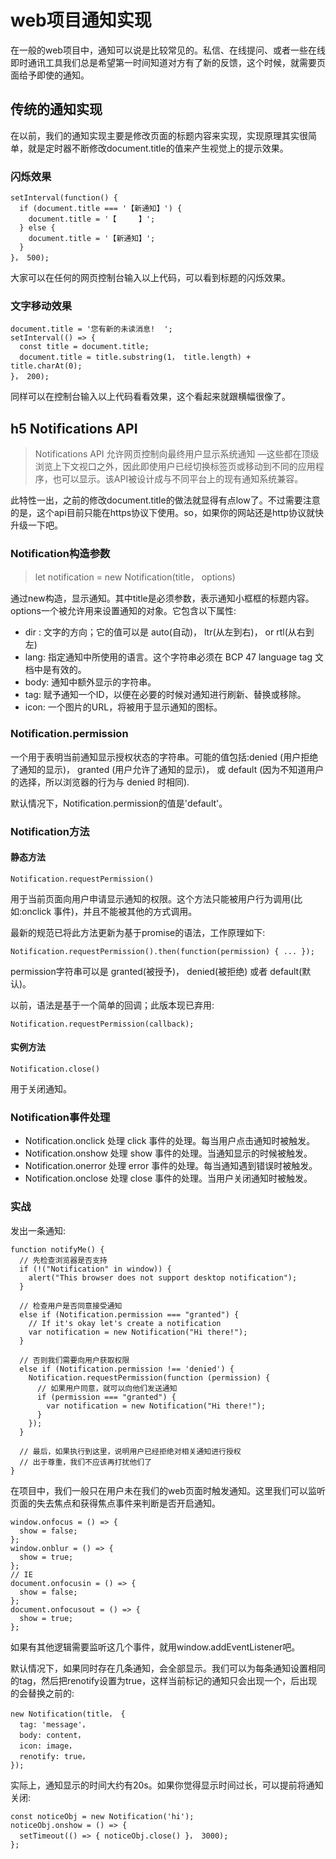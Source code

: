 # web项目通知实现

在一般的web项目中，通知可以说是比较常见的。私信、在线提问、或者一些在线即时通讯工具我们总是希望第一时间知道对方有了新的反馈，这个时候，就需要页面给予即使的通知。

## 传统的通知实现

在以前，我们的通知实现主要是修改页面的标题内容来实现，实现原理其实很简单，就是定时器不断修改document.title的值来产生视觉上的提示效果。

### 闪烁效果

````
setInterval(function() {
  if (document.title === '【新通知】') {
    document.title = '【　　　】';
  } else {
    document.title = '【新通知】';    
  }
}， 500);
````

大家可以在任何的网页控制台输入以上代码，可以看到标题的闪烁效果。

### 文字移动效果

````
document.title = '您有新的未读消息!  ';
setInterval(() => {
  const title = document.title;
  document.title = title.substring(1， title.length) + title.charAt(0);
}， 200);
````

同样可以在控制台输入以上代码看看效果，这个看起来就跟横幅很像了。

## h5 Notifications API 

>Notifications API 允许网页控制向最终用户显示系统通知 —这些都在顶级浏览上下文视口之外，因此即使用户已经切换标签页或移动到不同的应用程序，也可以显示。该API被设计成与不同平台上的现有通知系统兼容。

此特性一出，之前的修改document.title的做法就显得有点low了。不过需要注意的是，这个api目前只能在https协议下使用。so，如果你的网站还是http协议就快升级一下吧。

### Notification构造参数

>let notification = new Notification(title， options)

通过new构造，显示通知。其中title是必须参数，表示通知小框框的标题内容。options一个被允许用来设置通知的对象。它包含以下属性:

* dir : 文字的方向；它的值可以是 auto(自动)， ltr(从左到右)， or rtl(从右到左)
* lang: 指定通知中所使用的语言。这个字符串必须在 BCP 47 language tag 文档中是有效的。
* body: 通知中额外显示的字符串。
* tag: 赋予通知一个ID，以便在必要的时候对通知进行刷新、替换或移除。
* icon: 一个图片的URL，将被用于显示通知的图标。

### Notification.permission

一个用于表明当前通知显示授权状态的字符串。可能的值包括:denied (用户拒绝了通知的显示)， granted (用户允许了通知的显示)， 或 default (因为不知道用户的选择，所以浏览器的行为与 denied 时相同).

默认情况下，Notification.permission的值是'default'。

### Notification方法

#### 静态方法

    Notification.requestPermission()

用于当前页面向用户申请显示通知的权限。这个方法只能被用户行为调用(比如:onclick 事件)，并且不能被其他的方式调用。

最新的规范已将此方法更新为基于promise的语法，工作原理如下:

    Notification.requestPermission().then(function(permission) { ... });

permission字符串可以是 granted(被授予)， denied(被拒绝) 或者 default(默认)。

以前，语法是基于一个简单的回调；此版本现已弃用:

    Notification.requestPermission(callback);

#### 实例方法

    Notification.close()

用于关闭通知。

### Notification事件处理

* Notification.onclick
处理 click 事件的处理。每当用户点击通知时被触发。
* Notification.onshow
处理 show 事件的处理。当通知显示的时候被触发。
* Notification.onerror
处理 error 事件的处理。每当通知遇到错误时被触发。
* Notification.onclose
处理 close 事件的处理。当用户关闭通知时被触发。

### 实战

发出一条通知:

````
function notifyMe() {
  // 先检查浏览器是否支持
  if (!("Notification" in window)) {
    alert("This browser does not support desktop notification");
  }

  // 检查用户是否同意接受通知
  else if (Notification.permission === "granted") {
    // If it's okay let's create a notification
    var notification = new Notification("Hi there!");
  }

  // 否则我们需要向用户获取权限
  else if (Notification.permission !== 'denied') {
    Notification.requestPermission(function (permission) {
      // 如果用户同意，就可以向他们发送通知
      if (permission === "granted") {
        var notification = new Notification("Hi there!");
      }
    });
  }
  
  // 最后，如果执行到这里，说明用户已经拒绝对相关通知进行授权
  // 出于尊重，我们不应该再打扰他们了
}
````

在项目中，我们一般只在用户未在我们的web页面时触发通知。这里我们可以监听页面的失去焦点和获得焦点事件来判断是否开启通知。

````
window.onfocus = () => {
  show = false;
};
window.onblur = () => {
  show = true;
};
// IE
document.onfocusin = () => {
  show = false;
};
document.onfocusout = () => {
  show = true;
};
````

如果有其他逻辑需要监听这几个事件，就用window.addEventListener吧。

默认情况下，如果同时存在几条通知，会全部显示。我们可以为每条通知设置相同的tag，然后把renotify设置为true，这样当前标记的通知只会出现一个，后出现的会替换之前的:

````
new Notification(title， {
  tag: 'message'，
  body: content，
  icon: image，
  renotify: true，
});
````

实际上，通知显示的时间大约有20s。如果你觉得显示时间过长，可以提前将通知关闭:

````
const noticeObj = new Notification('hi');
noticeObj.onshow = () => {
  setTimeout(() => { noticeObj.close() }， 3000);
};
````
